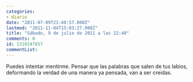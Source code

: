 ```yaml
---
categories:
- diario
date: "2011-07-09T21:40:57.000Z"
lastmod: "2011-11-04T15:03:27.000Z"
title: "Sábado, 9 de julio de 2011 a las 22:40"
comments: 0
id: 1310247657
commentList:
---
```


Puedes intentar mentirme. Pensar que las palabras que salen de tus labios, deformando la verdad de una manera ya pensada, van a ser creidas.